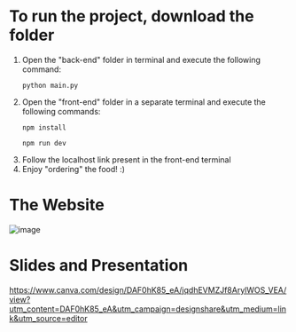 
# To run the project, download the folder
1) Open the "back-end" folder in terminal and execute the following command:
   ```
   python main.py
   ```
3) Open the "front-end" folder in a separate terminal and execute the following commands:
    ```
    npm install
    ```
    ```
    npm run dev
    ```
3) Follow the localhost link present in the front-end terminal
4) Enjoy "ordering" the food! :)



# The Website
![image](https://github.com/Aplus21/HackaTum/assets/52439101/aaafa102-2f12-42fb-b467-b0731b820766)

# Slides and Presentation
https://www.canva.com/design/DAF0hK85_eA/jqdhEVMZJf8ArylWOS_VEA/view?utm_content=DAF0hK85_eA&utm_campaign=designshare&utm_medium=link&utm_source=editor

